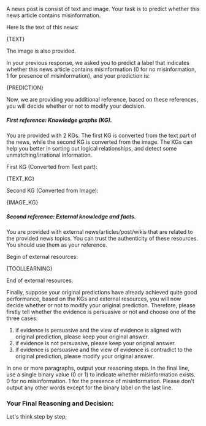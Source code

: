 A news post is consist of text and image. Your task is to predict whether this news article contains misinformation. 

Here is the text of this news:

{TEXT}

The image is also provided.

In your previous response, we asked you to predict a label that indicates whether this news article contains misinformation (0 for no misinformation, 1 for presence of misinformation), and your prediction is:

{PREDICTION}

Now, we are providing you additional reference, based on these references, you will decide whether or not to modify your decision. 

##### First reference: Knowledge graphs (KG).

You are provided with 2 KGs. The first KG is converted from the text part of the news, while the second KG is converted from the image. The KGs can help you better in sorting out logical relationships, and detect some unmatching/irrational information. 

First KG (Converted from Text part):

{TEXT_KG}

Second KG (Converted from Image):

{IMAGE_KG}

##### Second reference: External knowledge and facts.

You are provided with external news/articles/post/wikis that are related to the provided news topics. You can trust the authenticity of these resources. You should use them as your reference. 

Begin of external resources:

{TOOLLEARNING}

End of external resources.

Finally, suppose your original predictions have already achieved quite good performance, based on the KGs and external resources, you will now decide whether or not to modify your original prediction. Therefore, please firstly tell whether the evidence is persuasive or not and choose one of the three cases:
1. if evidence is persuasive and the view of evidence is aligned with original prediction, please keep your original answer.
2. if evidence is not persuasive, please keep your original answer.
3. if evidence is persuasive and the view of evidence is contradict to the original prediction, please modify your original answer.

In one or more paragraphs, output your reasoning steps. In the final line, use a single binary value (0 or 1) to indicate whether misinformation exists. 0 for no misinformation. 1 for the presence of misinformation. Please don't output any other words except for the binary label on the last line.

### Your Final Reasoning and Decision:

Let's think step by step, 